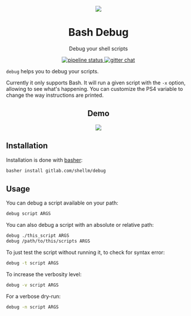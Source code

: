 <p align="center">
  <img src="https://gl.githack.com/shellm/debug/raw/master/logo.png">
</p>

<h1 align="center">Bash Debug</h1>

<p align="center">Debug your shell scripts</p>

<p align="center">
  <a href="https://gitlab.com/shellm/debug/commits/master">
    <img alt="pipeline status" src="https://gitlab.com/shellm/debug/badges/master/pipeline.svg" />
  </a>
  <!--<a href="https://gitlab.com/shellm/debug/commits/master">
    <img alt="coverage report" src="https://gitlab.com/shellm/debug/badges/master/coverage.svg" />
  </a>-->
  <a href="https://gitter.im/shellm/debug">
    <img alt="gitter chat" src="https://badges.gitter.im/shellm/debug.svg" />
  </a>
</p>

`debug` helps you to debug your scripts.

Currently it only supports Bash.
It will run a given script with the `-x` option,
allowing to see what's happening.
You can customize the PS4 variable to change the way
instructions are printed.

<h2 align="center">Demo</h2>
<p align="center"><img src="https://gl.githack.com/shellm/debug/raw/master/demo/demo.svg"></p>

## Installation
Installation is done with [basher](https://github.com/basherpm/basher):

```bash
basher install gitlab.com/shellm/debug
```

## Usage
You can debug a script available on your path:

```bash
debug script ARGS
```

You can also debug a script with an absolute or relative path:

```bash
debug ./this_script ARGS
debug /path/to/this/scripts ARGS
```

To just test the script without running it, to check for syntax error:

```bash
debug -t script ARGS
```

To increase the verbosity level:

```bash
debug -v script ARGS
```

For a verbose dry-run:

```bash
debug -n script ARGS
```
